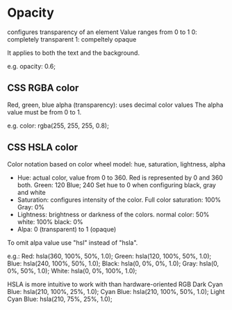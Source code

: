 # Opacity
configures transparency of an element
Value ranges from 0 to 1
  0: completely transparent
  1: compeltely opaque

It applies to both the text and the background.

e.g. opacity: 0.6;


## CSS RGBA color
Red, green, blue alpha (transparency): uses decimal color values
The alpha value must be from 0 to 1.

e.g. color: rgba(255, 255, 255, 0.8);


## CSS HSLA color
Color notation based on color wheel model: hue, saturation, lightness, alpha
  - Hue: actual color, value from 0 to 360.
        Red is represented by 0 and 360 both.
        Green: 120
        Blue; 240
        Set hue to 0 when configuring black, gray and white
  - Saturation: configures intensity of the color.
              Full color saturation: 100%
              Gray: 0%
  - Lightness: brightness or darkness of the colors.
              normal color: 50%
              white: 100%
              black: 0%
  - Alpa: 0 (transparent) to 1 (opaque)

To omit alpa value use "hsl" instead of "hsla".

e.g.:
Red: hsla(360, 100%, 50%, 1.0);
Green: hsla(120, 100%, 50%, 1.0);
Blue: hsla(240, 100%, 50%, 1.0);
Black: hsla(0, 0%, 0%, 1.0);
Gray: hsla(0, 0%, 50%, 1.0);
White: hsla(0, 0%, 100%, 1.0);

HSLA is more intuitive to work with than hardware-oriented RGB
  Dark Cyan Blue: hsla(210, 100%, 25%, 1.0);
  Cyan Blue: hsla(210, 100%, 50%, 1.0);
  Light Cyan Blue: hsla(210, 75%, 25%, 1.0);



